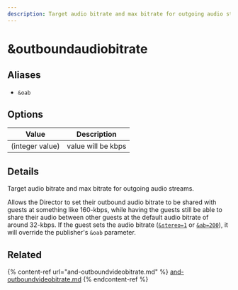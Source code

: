 ```yaml
---
description: Target audio bitrate and max bitrate for outgoing audio streams
---
```


# \&outboundaudiobitrate

## Aliases

* `&oab`

## Options

| Value           | Description        |
| --------------- | ------------------ |
| (integer value) | value will be kbps |

## Details

Target audio bitrate and max bitrate for outgoing audio streams.

Allows the Director to set their outbound audio bitrate to be shared with guests at something like 160-kbps, while having the guests still be able to share their audio between other guests at the default audio bitrate of around 32-kbps. If the guest sets the audio bitrate ([`&stereo=1`](../general-settings/stereo.md) or [`&ab=200`](../viewers-settings/audiobitrate.md)), it will override the publisher's `&oab` parameter.

## Related

{% content-ref url="and-outboundvideobitrate.md" %}
[and-outboundvideobitrate.md](and-outboundvideobitrate.md)
{% endcontent-ref %}
